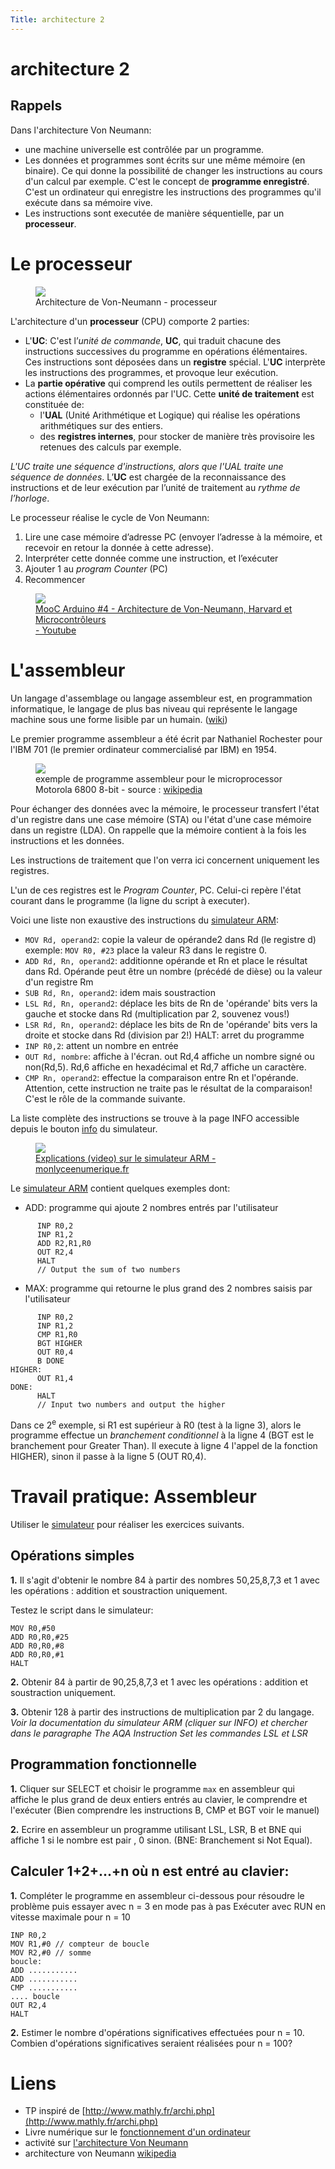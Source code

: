 ```yaml
---
Title: architecture 2
---
```


# architecture 2
## Rappels
Dans l'architecture Von Neumann:

* une machine universelle est contrôlée par un programme.
* Les données et programmes sont écrits sur une même mémoire (en binaire). Ce qui donne la possibilité de changer les instructions au cours d'un calcul par exemple. C'est le concept de **programme enregistré**. C'est un ordinateur qui enregistre les instructions des programmes qu'il exécute dans sa mémoire vive.
* Les instructions sont executée de manière séquentielle, par un **processeur**.

# Le processeur
<figure>
  <img src="../images/architectureN2.png">
  <figcaption>Architecture de Von-Neumann - processeur</figcaption>
</figure>

L'architecture d'un **processeur** (CPU) comporte 2 parties: 

* L'**UC**: C'est l’*unité de commande*, **UC**, qui traduit chacune des instructions successives du programme en opérations élémentaires. Ces instructions sont déposées dans un **registre** spécial.  L'**UC** interprète les instructions des programmes, et provoque leur exécution.
* La **partie opérative** qui comprend les outils permettent de réaliser les actions élémentaires ordonnés par l'UC. Cette **unité de traitement** est constituée de:
  * l'**UAL** (Unité Arithmétique et Logique) qui réalise les opérations arithmétiques sur des entiers.
  * des **registres internes**, pour stocker de manière très provisoire les retenues des calculs par exemple.

*L'UC traite une séquence d'instructions, alors que l'UAL traite une séquence de données*. L’**UC** est chargée de la reconnaissance des instructions et de leur exécution par l’unité de traitement au *rythme de l’horloge*.

Le processeur réalise le cycle de Von Neumann:

1. Lire une case mémoire d’adresse PC (envoyer l’adresse à la mémoire, et recevoir en retour la donnée à cette adresse).
2. Interpréter cette donnée comme une instruction, et l’exécuter
3. Ajouter 1 au *program Counter* (PC)
4. Recommencer

<figure><a href="https://www.youtube.com/watch?v=cQjllS45ReU" target=blank>
  <img src="../images/architectureN1.png">
  <figcaption>MooC Arduino #4 - Architecture de Von-Neumann, Harvard et Microcontrôleurs<br> - Youtube</figcaption></a>
</figure>

# L'assembleur
Un langage d'assemblage ou langage assembleur est, en programmation informatique, le langage de plus bas niveau qui représente le langage machine sous une forme lisible par un humain. ([wiki](https://fr.wikipedia.org/wiki/Assembleur))

Le premier programme assembleur a été écrit par Nathaniel Rochester pour l'IBM 701 (le premier ordinateur commercialisé par IBM) en 1954.

<figure>
  <img src="../images/archi6.png">
<figcaption>exemple de programme assembleur pour  le microprocessor Motorola 6800 8-bit  - source : <a href="https://fr.wikipedia.org/wiki/Assembleur">wikipedia</a></figcaption>
</figure>


Pour échanger des données avec la mémoire, le processeur transfert l'état d'un registre dans une case mémoire (STA) ou l'état d'une case mémoire dans un registre (LDA). On rappelle que la mémoire contient à la fois les instructions et les données.

Les instructions de traitement que l'on verra ici concernent uniquement les registres. 

L'un de ces registres est le *Program Counter*, PC. Celui-ci repère l'état courant dans le programme (la ligne du script à executer).

Voici une liste non exaustive des instructions du <a href="" target=blank>simulateur ARM</a>:

* `MOV Rd, operand2`: copie la valeur de opérande2 dans Rd (le registre d)<br>
exemple: `MOV R0, #23` place la valeur R3 dans le registre 0.
* `ADD Rd, Rn, operand2`: additionne opérande et Rn et place le résultat dans Rd. Opérande peut être un nombre (précédé de dièse) ou la valeur d'un registre Rm
* `SUB Rd, Rn, operand2`: idem mais soustraction
* `LSL Rd, Rn, operand2`: déplace les bits de Rn de 'opérande' bits vers la gauche et stocke dans Rd (multiplication par 2, souvenez vous!)
* `LSR Rd, Rn, operand2`: déplace les bits de Rn de 'opérande' bits vers la droite et stocke dans Rd (division par 2!)
HALT: arret du programme
* `INP R0,2`: attent un nombre en entrée
* `OUT Rd, nombre`: affiche à l'écran. out Rd,4 affiche un nombre signé ou non(Rd,5). Rd,6 affiche en hexadécimal et Rd,7 affiche un caractère.
* `CMP Rn, operand2`: effectue la comparaison entre Rn et l'opérande. Attention, cette instruction ne traite pas le résultat de la comparaison! C'est le rôle de la commande suivante.<br>

La liste complète des instructions se trouve à la page INFO accessible depuis le bouton [info](https://www.peterhigginson.co.uk/AQA/info.html) du simulateur.


<figure>
  <img src="../images/ARM.png">
  <a href="https://www.youtube.com/watch?v=mhpwogkbtDU&t=17s" target=blank><figcaption>Explications (video) sur le simulateur ARM -<br> monlyceenumerique.fr</figcaption></a>
</figure>

Le <a href="https://www.peterhigginson.co.uk/AQA/" target=blank>simulateur ARM</a> contient quelques exemples dont:

* ADD: programme qui ajoute 2 nombres entrés par l'utilisateur

```
      INP R0,2
      INP R1,2
      ADD R2,R1,R0
      OUT R2,4
      HALT
      // Output the sum of two numbers
```

* MAX: programme qui retourne le plus grand des 2 nombres saisis par l'utilisateur

```
      INP R0,2
      INP R1,2
      CMP R1,R0
      BGT HIGHER
      OUT R0,4
      B DONE
HIGHER:
      OUT R1,4
DONE:
      HALT
      // Input two numbers and output the higher
```

Dans ce 2<sup>e</sup> exemple, si R1 est supérieur à R0 (test à la ligne 3), alors le programme effectue un *branchement conditionnel* à la ligne 4 (BGT est le branchement pour Greater Than). Il execute à ligne 4 l'appel de la fonction HIGHER), sinon il passe à la ligne 5 (OUT R0,4).

# Travail pratique: Assembleur
Utiliser le <a href="https://www.peterhigginson.co.uk/AQA/" target=blank>simulateur</a>  pour réaliser les exercices suivants.

## Opérations simples
**1.** Il s'agit d'obtenir le nombre 84 à partir des nombres 50,25,8,7,3 et 1 avec les opérations : addition et soustraction uniquement.

Testez le script dans le simulateur:

```
MOV R0,#50
ADD R0,R0,#25
ADD R0,R0,#8
ADD R0,R0,#1
HALT
```

**2.** Obtenir 84 à partir de 90,25,8,7,3 et 1 avec les opérations : addition et soustraction uniquement.

**3.** Obtenir 128 à partir des instructions de multiplication par 2 du langage. *Voir la documentation du simulateur ARM (cliquer sur INFO) et chercher dans le paragraphe The AQA Instruction Set les commandes LSL et LSR*

## Programmation fonctionnelle
**1.** Cliquer sur SELECT et choisir le programme `max` en assembleur qui affiche le plus grand de deux entiers entrés au clavier, le comprendre et l'exécuter (Bien comprendre les instructions B, CMP et BGT voir le manuel)

**2.** Ecrire en assembleur un programme utilisant LSL, LSR, B et BNE qui affiche 1 si le nombre est pair , 0 sinon. (BNE: Branchement si Not Equal).

## Calculer 1+2+...+n où n est entré au clavier:
**1.** Compléter le programme en assembleur ci-dessous pour résoudre le problème puis essayer avec n = 3 en mode pas à pas
Exécuter avec RUN en vitesse maximale pour n = 10

```
INP R0,2
MOV R1,#0 // compteur de boucle
MOV R2,#0 // somme 
boucle:
ADD ...........
ADD ...........
CMP ...........
.... boucle
OUT R2,4
HALT
```

**2.** Estimer le nombre d'opérations significatives effectuées pour n = 10. Combien d'opérations significatives seraient réalisées pour n = 100?

<!--
Supposons qu'il existe 2 registres, A et B: Les deux opérations qui s'appellent le stockage (**STA**) et le chargement (**LDA**) du contenu d'une case mémoire dans le registre A (ST pour STore, LD pour LoaD). Il y a bien entendu des opérations similaires pour le registre B (**STB** et **LDB**).

Une autre opération que peut exécuter le processeur est l'addition du contenu du registre A et du contenu du registre B. Et le résultat de l'opération peut être stocké dans le registre A (**ADD A**) ou dans le registre B (**ADD B**). De même, **DEC A** décrémente la valeur contenue dans le registre A, c'est-à-dire soustrait 1 à la valeur contenue dans le registre A et stocke la valeur ainsi obtenue dans le registre A et DEC B réalise le même calcul sur la valeur contenue dans le registre B.

*Exemple:* 

* LDA 7 <=> charger dans la registre A le contenu de la case mémoire n°7.
* LDB 8
* ADD A <=> ajouter le contenu des registres A et B et mettre le résultat dans le registre A
* STA 11 <=> mettre le contenu du registre A dans la case 11.

on pourrait exprimer le programme ci-dessus en binaire en décidant par exemple que l'instruction LDA s'écrit 0, l'instruction LDB s'écrit 1, l'instruction STA s'écrit 2, l'instruction STB s'écrit 3 et l'instruction ADD s'écrit 4, DEC s'écrit 5. A s'écrit 0 et B s'écrit 1. 

Supposons que l'adresse de la première donnée de ce programme en mémoire soit le n°100, on a la suite d'instructions entre les cases mémoires 100 et 107: 0,7,1,8,4,0,2,11

Le processeur doit donc disposer d'un registre appelé *compteur de programme*, PC, qui débute à 100, et qui est incrémenté de 2 après chaque instruction.

A chaque nouvelle instruction, l'**UC** du processeur charge le contenu des cases mémoires d'adresses PC et PC + 1 dans des registres. Son **UAL** décode (operation + argument) et execute:

Par exemple, pour la séquence précédente, les codes **0 et 7** correspondent à l'opération et la donnée pour la première instruction. (LDA 7). Puis viennent **1 et 8**, correspondant à LDB 8, ...etc.

*Tests et branchements:*  Deux instructions supplémentaires seront nécessaires:

**JMP** (jump) suivi de l'argument n charge le nombre n dans le registre PC : sert à détourner le programme de sa route et le forcer à continuer son exécution à l'adresse n. 

**JMZ** (jump if zero): effectue un saut si le contenu du registre A est 0, permet de faire des tests. On ajoute enfin l'instruction END, qui termine le programme. En langage machine, on suppose que JMP s'écrit 6. JMPZ s'écrit 7. END s'écrit 8 avec un argument puisqu'il en faut un : 0.

**JMN** et **JMP** suivi de l'argument n, effectuent un saut si le contenu du registre A est négatif (JMN) ou positif (JMP).

Pour construire une boucle ou un test avec ces nouvelles instructions, il faut tout d'abord trouver une façon de traduire la condition du test ou la condition d'arrêt de la boucle par un test d'égalité à zéro.
-->


# Liens
* TP inspiré de [http://www.mathly.fr/archi.php](http://www.mathly.fr/archi.php)
* Livre numérique sur le [fonctionnement d'un ordinateur](https://fr.wikibooks.org/wiki/Fonctionnement_d%27un_ordinateur)
* activité sur [l'architecture Von Neumann](http://nsi4noobs.fr/IMG/pdf/e1_1nsi_architecture_von_neumann.pdf)
* architecture von Neumann [wikipedia](https://fr.wikipedia.org/wiki/Architecture_de_von_Neumann)